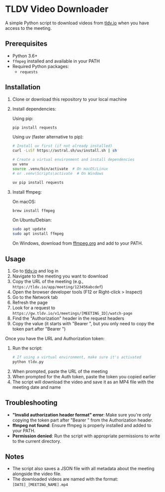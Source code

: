# TLDV Video Downloader

A simple Python script to download videos from [tldv.io](https://tldv.io/) when you have access to the meeting.

## Prerequisites

- Python 3.6+
- `ffmpeg` installed and available in your PATH
- Required Python packages:
  - `requests`

## Installation

1. Clone or download this repository to your local machine

2. Install dependencies:

   Using pip:

   ```bash
   pip install requests
   ```

   Using uv (faster alternative to pip):

   ```bash
   # Install uv first (if not already installed)
   curl -LsSf https://astral.sh/uv/install.sh | sh

   # Create a virtual environment and install dependencies
   uv venv
   source .venv/bin/activate  # On macOS/Linux
   # or .venv\Scripts\activate  # On Windows

   uv pip install requests
   ```

3. Install ffmpeg:

   On macOS:

   ```bash
   brew install ffmpeg
   ```

   On Ubuntu/Debian:

   ```bash
   sudo apt update
   sudo apt install ffmpeg
   ```

   On Windows, download from [ffmpeg.org](https://ffmpeg.org/download.html) and add to your PATH.

## Usage

1. Go to [tldv.io](https://tldv.io/) and log in
2. Navigate to the meeting you want to download
3. Copy the URL of the meeting (e.g., `https://tldv.io/app/meeting/123456abcdef`)
4. Open the browser developer tools (F12 or Right-click > Inspect)
5. Go to the Network tab
6. Refresh the page
7. Look for a request to `https://gw.tldv.io/v1/meetings/[MEETING_ID]/watch-page`
8. Find the "Authorization" header in the request headers
9. Copy the value (it starts with "Bearer ", but you only need to copy the token part after "Bearer ")

Once you have the URL and Authorization token:

1. Run the script:
   ```bash
   # If using a virtual environment, make sure it's activated
   python tldv.py
   ```
2. When prompted, paste the URL of the meeting
3. When prompted for the Auth token, paste the token you copied earlier
4. The script will download the video and save it as an MP4 file with the meeting date and name

## Troubleshooting

- **"Invalid authorization header format" error**: Make sure you're only copying the token part after "Bearer " from the Authorization header.
- **ffmpeg not found**: Ensure ffmpeg is properly installed and added to your PATH.
- **Permission denied**: Run the script with appropriate permissions to write to the current directory.

## Notes

- The script also saves a JSON file with all metadata about the meeting alongside the video file.
- The downloaded videos are named with the format: `[DATE]_[MEETING_NAME].mp4`
